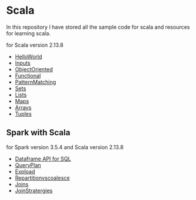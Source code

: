 # Scala

In this repository I have stored all the sample code for  scala and resources for learning scala.

for Scala version 2.13.8

- [HelloWorld]("Scala_DS_Examples/HelloWorld.scala")
- [Inputs]("Scala_DS_Examples/Inputs.txt")
- [ObjectOriented](Scala_DS_Examples/ObjectOriented.txt)
- [Functional](Scala_DS_Examples/Functional.txt)
- [PatternMatching](Scala_DS_Examples/PatternMatching.txt)
- [Sets](Scala_DS_Examples/Sets.txt)
- [Lists](Scala_DS_Examples/Lists.txt)
- [Maps](Scala_DS_Examples/Maps.txt)
- [Arrays](Scala_DS_Examples/Arrays.txt)
- [Tuples](Scala_DS_Examples/Tuples.txt)

## Spark with Scala

for Spark version 3.5.4 and Scala version 2.13.8

- [Dataframe API for SQL](app/src/main/scala/org/Main.scala)
- [QueryPlan](app/src/main/scala/org/QueryPlan.scala)
- [Expload](app/src/main/scala/org/Expload.scala)
- [Repartitionvscoalesce](app/src/main/scala/org/RepartionvsColalace.scala)
- [Joins](app/src/main/scala/org/Joins.scala)
- [JoinStratergies](app/src/main/scala/org/SpecialJoins.scala)


